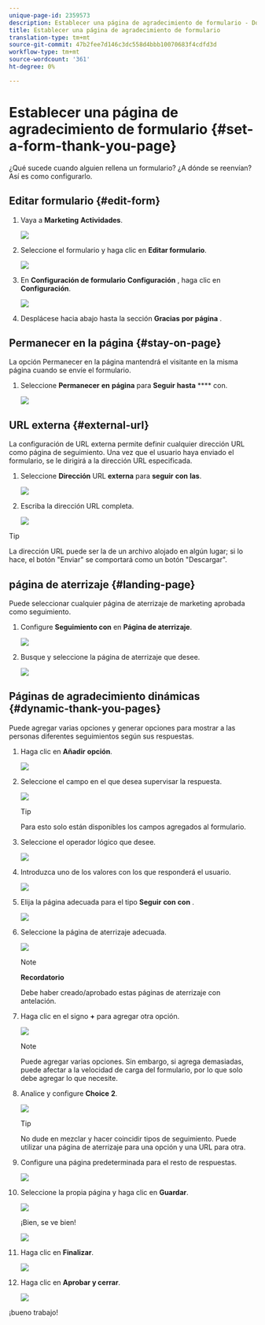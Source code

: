 ```yaml
---
unique-page-id: 2359573
description: Establecer una página de agradecimiento de formulario - Documentos de marketing - Documentación del producto
title: Establecer una página de agradecimiento de formulario
translation-type: tm+mt
source-git-commit: 47b2fee7d146c3dc558d4bbb10070683f4cdfd3d
workflow-type: tm+mt
source-wordcount: '361'
ht-degree: 0%

---
```



# Establecer una página de agradecimiento de formulario {#set-a-form-thank-you-page}

¿Qué sucede cuando alguien rellena un formulario? ¿A dónde se reenvían? Así es como configurarlo.

## Editar formulario {#edit-form}

1. Vaya a **Marketing** **Actividades**.

   ![](assets/login-marketing-activities-5.png)

1. Seleccione el formulario y haga clic en **Editar formulario**.

   ![](assets/image2014-9-15-17-3a34-3a14.png)

1. En **Configuración de formulario** **Configuración** , haga clic en **Configuración**.

   ![](assets/image2014-9-15-17-3a34-3a21.png)

1. Desplácese hacia abajo hasta la sección **Gracias** **por** **página** .

## Permanecer en la página {#stay-on-page}

La opción Permanecer en la página mantendrá el visitante en la misma página cuando se envíe el formulario.

1. Seleccione **Permanecer** **en** **página** para **Seguir** **hasta** **** con.

   ![](assets/image2014-9-15-17-3a34-3a35.png)

## URL externa {#external-url}

La configuración de URL externa permite definir cualquier dirección URL como página de seguimiento. Una vez que el usuario haya enviado el formulario, se le dirigirá a la dirección URL especificada.

1. Seleccione **Dirección** URL **externa** para **seguir** **con** **las**.

   ![](assets/image2014-9-15-17-3a34-3a45.png)

1. Escriba la dirección URL completa.

   ![](assets/image2014-9-15-17-3a34-3a53.png)

>[!TIP]
>
>La dirección URL puede ser la de un archivo alojado en algún lugar; si lo hace, el botón &quot;Enviar&quot; se comportará como un botón &quot;Descargar&quot;.

## página de aterrizaje {#landing-page}

Puede seleccionar cualquier página de aterrizaje de marketing aprobada como seguimiento.

1. Configure **Seguimiento con** en **Página de aterrizaje**.

   ![](assets/image2014-9-15-17-3a37-3a52.png)

1. Busque y seleccione la página de aterrizaje que desee.

   ![](assets/image2014-9-15-17-3a37-3a59.png)

## Páginas de agradecimiento dinámicas {#dynamic-thank-you-pages}

Puede agregar varias opciones y generar opciones para mostrar a las personas diferentes seguimientos según sus respuestas.

1. Haga clic en **Añadir** **opción**.

   ![](assets/image2014-9-15-17-3a38-3a6.png)

1. Seleccione el campo en el que desea supervisar la respuesta.

   ![](assets/image2014-9-15-17-3a38-3a12.png)

   >[!TIP]
   >
   >Para esto solo están disponibles los campos agregados al formulario.

1. Seleccione el operador lógico que desee.

   ![](assets/image2014-9-15-17-3a38-3a31.png)

1. Introduzca uno de los valores con los que responderá el usuario.

   ![](assets/image2014-9-15-17-3a38-3a40.png)

1. Elija la página adecuada para el tipo **Seguir** **con** **con** .

   ![](assets/image2014-9-15-17-3a38-3a51.png)

1. Seleccione la página de aterrizaje adecuada.

   ![](assets/image2014-9-15-17-3a39-3a3.png)

   >[!NOTE]
   >
   >**Recordatorio**
   >
   >
   >Debe haber creado/aprobado estas páginas de aterrizaje con antelación.

1. Haga clic en el signo **+** para agregar otra opción.

   ![](assets/image2014-9-15-17-3a39-3a25.png)

   >[!NOTE]
   >
   >Puede agregar varias opciones. Sin embargo, si agrega demasiadas, puede afectar a la velocidad de carga del formulario, por lo que solo debe agregar lo que necesite.

1. Analice y configure **Choice** **2**.

   ![](assets/image2014-9-15-17-3a39-3a44.png)

   >[!TIP]
   >
   >No dude en mezclar y hacer coincidir tipos de seguimiento. Puede utilizar una página de aterrizaje para una opción y una URL para otra.

1. Configure una página predeterminada para el resto de respuestas.

   ![](assets/image2014-9-15-17-3a40-3a10.png)

1. Seleccione la propia página y haga clic en **Guardar**.

   ![](assets/image2014-9-15-17-3a40-3a26.png)

   ¡Bien, se ve bien!

   ![](assets/image2014-9-15-17-3a40-3a34.png)

1. Haga clic en **Finalizar**.

   ![](assets/image2014-9-15-17-3a40-3a42.png)

1. Haga clic en **Aprobar y cerrar**.

   ![](assets/image2014-9-15-17-3a41-3a0.png)

¡bueno trabajo!
